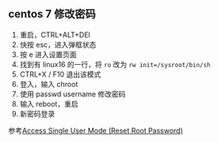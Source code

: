 ## centos 7 修改密码

 1. 重启，CTRL+ALT+DEl
 2. 快按 esc，进入弹框状态
 3. 按 e 进入设置页面
 4. 找到有 linux16 的一行，将 ``ro`` 改为 ``rw init=/sysroot/bin/sh``
 5. CTRL+X / F10 退出该模式
 6. 登入，输入 chroot
 7. 使用 passwd username 修改密码
 8. 输入 reboot，重启
 9. 新密码登录
 
 参考[Access Single User Mode (Reset Root Password)](1)
 
 [1]:https://www.vultr.com/docs/boot-into-single-user-mode-reset-root-password